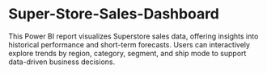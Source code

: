 # Super-Store-Sales-Dashboard
This Power BI report visualizes Superstore sales data, offering insights into historical performance and short-term forecasts. Users can interactively explore trends by region, category, segment, and ship mode to support data-driven business decisions.
